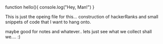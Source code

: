 function hello(){
console.log("Hey, Man!")
}

This is just the opeing file for this... construction of hackerRanks and small snippets of code that I want to hang onto.

maybe good for notes and whatever.. lets just see what we collect shall we.... :)


